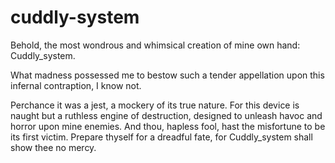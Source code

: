 # cuddly-system

Behold, the most wondrous and whimsical creation of mine own hand: Cuddly_system. 

What madness possessed me to bestow such a tender appellation upon this infernal contraption, I know not.

Perchance it was a jest, a mockery of its true nature.
For this device is naught but a ruthless engine of destruction, designed to unleash havoc and horror upon mine enemies. 
And thou, hapless fool, hast the misfortune to be its first victim. Prepare thyself for a dreadful fate, for Cuddly_system shall show thee no mercy.
